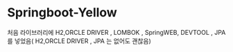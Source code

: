 # Springboot-Yellow

처음 라이브러리에 H2,ORCLE DRIVER , LOMBOK , SpringWEB, DEVTOOL , JPA를 넣었음( H2,ORCLE DRIVER , JPA 는 없어도 괜찮음)
